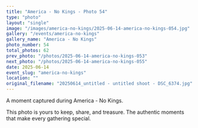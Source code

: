 ```yaml
---
title: "America - No Kings - Photo 54"
type: "photo"
layout: "single"
image: "/images/america-no-kings/2025-06-14-america-no-kings-054.jpg"
gallery: "/events/america-no-kings"
gallery_name: "America - No Kings"
photo_number: 54
total_photos: 62
prev_photo: "/photos/2025-06-14-america-no-kings-053"
next_photo: "/photos/2025-06-14-america-no-kings-055"
date: 2025-06-14
event_slug: "america-no-kings"
location: ""
original_filename: "20250614_untitled - untitled shoot - DSC_6374.jpg"
---
```


A moment captured during America - No Kings.

This photo is yours to keep, share, and treasure. The authentic moments that make every gathering special.